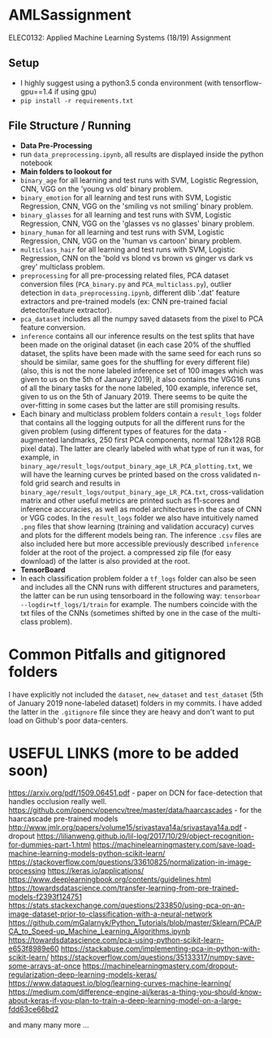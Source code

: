 # AMLSassignment
ELEC0132: Applied Machine Learning Systems (18/19) Assignment

## Setup
- I highly suggest using a python3.5 conda environment (with tensorflow-gpu==1.4 if using gpu)
- `pip install -r requirements.txt`

## File Structure / Running
 - __Data Pre-Processing__
  - run `data_preprocessing.ipynb`, all results are displayed inside the python notebook
 - __Main folders to lookout for__
  - `binary_age` for all learning and test runs with SVM, Logistic Regression, CNN, VGG on the 'young vs old' binary problem.
  - `binary_emotion` for all learning and test runs with SVM, Logistic Regression, CNN, VGG on the 'smiling vs not smiling' binary problem.
  - `binary_glasses` for all learning and test runs with SVM, Logistic Regression, CNN, VGG on the 'glasses vs no glasses' binary problem.
  - `binary_human` for all learning and test runs with SVM, Logistic Regression, CNN, VGG on the 'human vs cartoon' binary problem.
  - `multiclass_hair` for all learning and test runs with SVM, Logistic Regression, CNN on the 'bold vs blond vs brown vs ginger vs dark vs grey' multiclass problem.
  - `preprocessing` for all pre-processing related files, PCA dataset conversion files (`PCA_binary.py` and `PCA_multiclass.py`), outlier detection in `data_preprocessing.ipynb`, different dlib '.dat' feature extractors and pre-trained models (ex: CNN pre-trained facial detector/feature extractor).
  - `pca_dataset` includes all the numpy saved datasets from the pixel to PCA feature conversion.
  - `inference` contains all our inference results on the test splits that have been made on the original dataset (in each case 20% of the shuffled dataset, the splits have been made with the same seed for each runs so should be similar, same goes for the shuffling for every different file) (also, this is not the none labeled inference set of 100 images which was given to us on the 5th of January 2019), it also contains the VGG16 runs of all the binary tasks for the none labeled, 100 example, inference set, given to us on the 5th of January 2019. There seems to be quite the over-fitting in some cases but the latter are still promising results.  
  - Each binary and multiclass problem folders contain a `result_logs` folder that contains all the logging outputs for all the different runs for the given problem (using different types of features for the data - augmented landmarks, 250 first PCA components, normal 128x128 RGB pixel data). The latter are clearly labeled with what type of run it was, for example, in `binary_age/result_logs/output_binary_age_LR_PCA_plotting.txt`, we will have the learning curves be printed based on the cross validated n-fold grid search and results in `binary_age/result_logs/output_binary_age_LR_PCA.txt`, cross-validation matrix and other useful metrics are printed such as f1-scores and inference accuracies, as well as model architectures in the case of CNN or VGG codes. In the `result_logs` folder we also have intuitively named `.png` files that show learning (training and validation accuracy) curves and plots for the different models being ran. The inference `.csv` files are also included here but more accessible previously described `inference` folder at the root of the project. a compressed zip file (for easy download) of the latter is also provided at the root.  
 - __TensorBoard__
  - In each classification problem folder a `tf_logs` folder can also be seen and includes all the CNN runs with different structures and parameters, the latter can be run using tensorboard in the following way: `tensorboar --logdir=tf_logs/1/train` for example. The numbers coincide with the txt files of the CNNs (sometimes shifted by one in the case of the multi-class problem).

# Common Pitfalls and gitignored folders

I have explicitly not included the `dataset`, `new_dataset` and `test_dataset` (5th of January 2019 none-labeled dataset) folders in my commits.
I have added the latter in the `.gitignore` file since they are heavy and don't want to put load on Github's poor data-centers. 

# USEFUL LINKS (more to be added soon)
https://arxiv.org/pdf/1509.06451.pdf - paper on DCN for face-detection that handles occlusion really well.
https://github.com/opencv/opencv/tree/master/data/haarcascades - for the haarcascade pre-trained models
http://www.jmlr.org/papers/volume15/srivastava14a/srivastava14a.pdf - dropout
https://lilianweng.github.io/lil-log/2017/10/29/object-recognition-for-dummies-part-1.html
https://machinelearningmastery.com/save-load-machine-learning-models-python-scikit-learn/
https://stackoverflow.com/questions/33610825/normalization-in-image-processing
https://keras.io/applications/
https://www.deeplearningbook.org/contents/guidelines.html
https://towardsdatascience.com/transfer-learning-from-pre-trained-models-f2393f124751
https://stats.stackexchange.com/questions/233850/using-pca-on-an-image-dataset-prior-to-classification-with-a-neural-network
https://github.com/mGalarnyk/Python_Tutorials/blob/master/Sklearn/PCA/PCA_to_Speed-up_Machine_Learning_Algorithms.ipynb
https://towardsdatascience.com/pca-using-python-scikit-learn-e653f8989e60
https://stackabuse.com/implementing-pca-in-python-with-scikit-learn/
https://stackoverflow.com/questions/35133317/numpy-save-some-arrays-at-once
https://machinelearningmastery.com/dropout-regularization-deep-learning-models-keras/
https://www.dataquest.io/blog/learning-curves-machine-learning/
https://medium.com/difference-engine-ai/keras-a-thing-you-should-know-about-keras-if-you-plan-to-train-a-deep-learning-model-on-a-large-fdd63ce66bd2

and many many more ...
